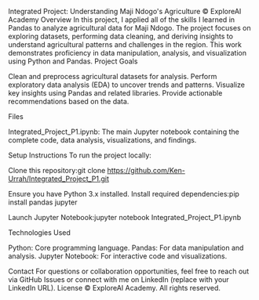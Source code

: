 Integrated Project: Understanding Maji Ndogo's Agriculture
© ExploreAI Academy
Overview
In this project, I applied all of the skills I learned in Pandas to analyze agricultural data for Maji Ndogo. The project focuses on exploring datasets, performing data cleaning, and deriving insights to understand agricultural patterns and challenges in the region. This work demonstrates proficiency in data manipulation, analysis, and visualization using Python and Pandas.
Project Goals

Clean and preprocess agricultural datasets for analysis.
Perform exploratory data analysis (EDA) to uncover trends and patterns.
Visualize key insights using Pandas and related libraries.
Provide actionable recommendations based on the data.

Files

Integrated_Project_P1.ipynb: The main Jupyter notebook containing the complete code, data analysis, visualizations, and findings.

Setup Instructions
To run the project locally:

Clone this repository:git clone https://github.com/Ken-Urrah/Integrated_Project_P1.git


Ensure you have Python 3.x installed.
Install required dependencies:pip install pandas jupyter


Launch Jupyter Notebook:jupyter notebook Integrated_Project_P1.ipynb



Technologies Used

Python: Core programming language.
Pandas: For data manipulation and analysis.
Jupyter Notebook: For interactive code and visualizations.

Contact
For questions or collaboration opportunities, feel free to reach out via GitHub Issues or connect with me on LinkedIn (replace with your LinkedIn URL).
License
© ExploreAI Academy. All rights reserved.
